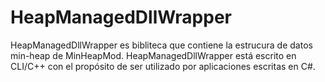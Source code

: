 # HeapManagedDllWrapper

HeapManagedDllWrapper es bibliteca que contiene la estrucura de datos
min-heap de MinHeapMod.
HeapManagedDllWrapper está escrito en CLI/C++ con el propósito de ser utilizado
por aplicaciones escritas en C#.
